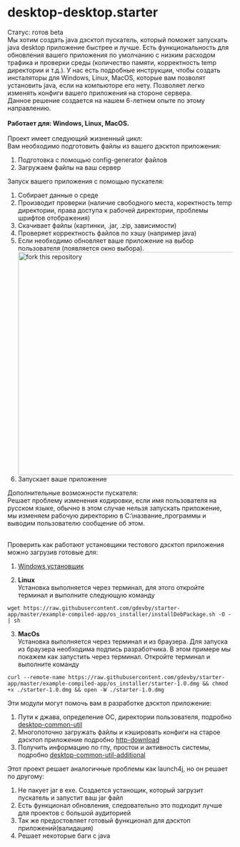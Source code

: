 # desktop-desktop.starter
Статус: готов beta<br>
Мы хотим создать java дэсктоп пускатель, который поможет запускать java desktop приложение быстрее и лучше. Есть функциональность для обновления вашего приложения по умолчанию с низким расходом трафика и проверки среды (количество памяти, корректность temp директории и т.д.). У нас есть подробные инструкции, чтобы создать инсталяторы для  Windows, Linux, MacOS, которые вам позволят установить java, если на компьюторе его нету. Позволяет легко изменять конфиги вашего приложения на стороне сервера. <br>
Данное решение создается на нашем 6-летнем опыте по этому направлению.
<br><br>
<b>Работает для: Windows, Linux, MacOS.</b>
<br><br>
Проект имеет следующий жизненный цикл:<br>
Вам необходимо подготовить файлы из вашего дэсктоп приложения:
<ol>
<li>Подготовка с помощью config-generator файлов</li>
<li>Загружаем файлы на ваш сервер</li>
</ol>
Запуск вашего приложения с помощью пускателя:
<ol>
  <li>Собирает данные о среде</li>
  <li>Производит проверки (наличие свободного места, коректность temp директории, права доступа к рабочей директории, проблемы шрифтов отображения)</li>
  <li>Скачивает файлы (картинки, .jar, .zip, зависимости)</li>
  <li>Проверяет корректность файлов по хэшу (например java)</li>
  <li>Если необходимо обновляет ваше приложение на выбор пользователя (появляется окно выбора). </li>
<img align="middle" width="500" src="https://user-images.githubusercontent.com/48221408/155071002-1ffdd120-b8f0-4865-8401-75ccf3440cc2.jpg" alt="fork this repository" />
  <li>Запускает ваше приложение</li>
</ol>
Дополнительные возможности пускателя:<br>
 Решает проблему изменения кодировки, если имя пользователя на русском языке, обычно в этом случае нельзя запускать приложение, мы изменяем рабочую директорию в С:\название_программы и выводим пользователю сообщение об этом.<br>
<br>

Проверить как работают установщики тестового дэсктоп приложения можно загрузив готовые для:<br>
1) [Windows установшик](https://github.com/gdevby/starter-app/raw/master/example-compiled-app/os_installer/StarterInstaller.exe)

2) **Linux**<br>
Установка выполняется через терминал, для этого откройте терминал и выполните следующую команду 
```
wget https://raw.githubusercontent.com/gdevby/starter-app/master/example-compiled-app/os_installer/installDebPackage.sh -O - | sh
```
3) **MacOs**<br>
Установка выполняется через терминал и из браузера. Для запуска из браузера необходима подпись разработчика. В этом примере мы покажем как запустить через терминал. Откройте терминал и выполните команду
```
curl --remote-name https://raw.githubusercontent.com/gdevby/starter-app/master/example-compiled-app/os_installer/starter-1.0.dmg && chmod +x ./starter-1.0.dmg && open -W ./starter-1.0.dmg 
```

Эти модули могут помочь вам в разработке дэсктоп приложение:
1) Пути к джава, определение ОС, директории пользователя, подробно [desktop-common-util]()
2) Многопоточно загружать файлы и кэшировать конфиги на старое дэсктоп приложение подробно [http-download](https://github.com/gdevby/desktop-starter-launch-update-bootstrap/blob/master/http-download/README.md)
3) Получить информацию по гпу, простои и активность системы, подробно [desktop-common-util-additional]()

Этот проект решает аналогичные проблемы как launch4j, но он решает по другому: 
1) Не пакует jar в exe. Создается устанощик, который загрузит пускатель и запустит ваш jar файл
2) Есть функционал обновления, следовательно это подходит лучше для проектов с большой аудиторией
3) Так же предостовляет готовый функционал для дэсктоп приложений(валидация)
4) Решает некоторые баги с java 




